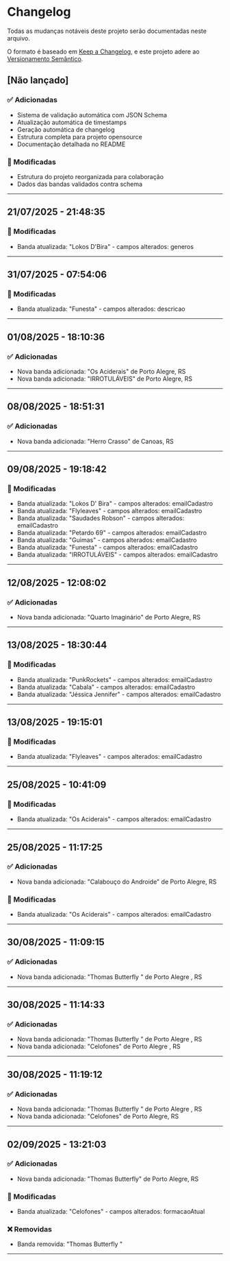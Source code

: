 # Changelog

Todas as mudanças notáveis deste projeto serão documentadas neste arquivo.

O formato é baseado em [Keep a Changelog](https://keepachangelog.com/pt-BR/1.0.0/),
e este projeto adere ao [Versionamento Semântico](https://semver.org/lang/pt-BR/).

## [Não lançado]

### ✅ Adicionadas

- Sistema de validação automática com JSON Schema
- Atualização automática de timestamps
- Geração automática de changelog
- Estrutura completa para projeto opensource
- Documentação detalhada no README

### 🔄 Modificadas

- Estrutura do projeto reorganizada para colaboração
- Dados das bandas validados contra schema

---
## 21/07/2025 - 21:48:35

### 🔄 Modificadas
- Banda atualizada: "Lokos D'Bira" - campos alterados: generos

---

## 31/07/2025 - 07:54:06

### 🔄 Modificadas
- Banda atualizada: "Funesta" - campos alterados: descricao

---

## 01/08/2025 - 18:10:36

### ✅ Adicionadas
- Nova banda adicionada: "Os Aciderais" de Porto Alegre, RS
- Nova banda adicionada: "IRROTULÁVEIS" de Porto Alegre, RS

---

## 08/08/2025 - 18:51:31

### ✅ Adicionadas
- Nova banda adicionada: "Herro Crasso" de Canoas, RS

---

## 09/08/2025 - 19:18:42

### 🔄 Modificadas
- Banda atualizada: "Lokos D' Bira" - campos alterados: emailCadastro
- Banda atualizada: "Flyleaves" - campos alterados: emailCadastro
- Banda atualizada: "Saudades Robson" - campos alterados: emailCadastro
- Banda atualizada: "Petardo 69" - campos alterados: emailCadastro
- Banda atualizada: "Guimas" - campos alterados: emailCadastro
- Banda atualizada: "Funesta" - campos alterados: emailCadastro
- Banda atualizada: "IRROTULÁVEIS" - campos alterados: emailCadastro

---

## 12/08/2025 - 12:08:02

### ✅ Adicionadas
- Nova banda adicionada: "Quarto Imaginário" de Porto Alegre, RS

---

## 13/08/2025 - 18:30:44

### 🔄 Modificadas
- Banda atualizada: "PunkRockets" - campos alterados: emailCadastro
- Banda atualizada: "Cabala" - campos alterados: emailCadastro
- Banda atualizada: "Jéssica Jennifer" - campos alterados: emailCadastro

---

## 13/08/2025 - 19:15:01

### 🔄 Modificadas
- Banda atualizada: "Flyleaves" - campos alterados: emailCadastro

---

## 25/08/2025 - 10:41:09

### 🔄 Modificadas
- Banda atualizada: "Os Aciderais" - campos alterados: emailCadastro

---

## 25/08/2025 - 11:17:25

### ✅ Adicionadas
- Nova banda adicionada: "Calabouço do Androide" de Porto Alegre, RS

### 🔄 Modificadas
- Banda atualizada: "Os Aciderais" - campos alterados: emailCadastro

---

## 30/08/2025 - 11:09:15

### ✅ Adicionadas
- Nova banda adicionada: "Thomas Butterfly " de Porto Alegre , RS

---

## 30/08/2025 - 11:14:33

### ✅ Adicionadas
- Nova banda adicionada: "Thomas Butterfly " de Porto Alegre , RS
- Nova banda adicionada: "Celofones" de Porto Alegre , RS

---

## 30/08/2025 - 11:19:12

### ✅ Adicionadas
- Nova banda adicionada: "Thomas Butterfly " de Porto Alegre , RS
- Nova banda adicionada: "Celofones" de Porto Alegre, RS

---

## 02/09/2025 - 13:21:03

### ✅ Adicionadas
- Nova banda adicionada: "Thomas Butterfly" de Porto Alegre, RS

### 🔄 Modificadas
- Banda atualizada: "Celofones" - campos alterados: formacaoAtual

### ❌ Removidas
- Banda removida: "Thomas Butterfly "

---

